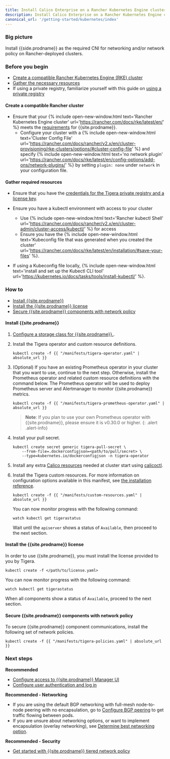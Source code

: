 ```yaml
---
title: Install Calico Enterprise on a Rancher Kubernetes Engine cluster
description: Install Calico Enterprise on a Rancher Kubernetes Engine cluster.
canonical_url: '/getting-started/kubernetes/index'
---
```


### Big picture

Install {{side.prodname}} as the required CNI for networking and/or network policy on Rancher-deployed clusters.

### Before you begin

- [Create a compatible Rancher Kubernetes Engine (RKE) cluster](#create-a-compatible-rancher-cluster)
- [Gather the necessary resources](#gather-required-resources)
- If using a private registry, familiarize yourself with this guide on [using a private registry]({{site.baseurl}}/getting-started/private-registry)

#### Create a compatible Rancher cluster

- Ensure that your {% include open-new-window.html text='Rancher Kubernetes Engine cluster' url='https://rancher.com/docs/rke/latest/en/' %} meets the [requirements](../requirements) for {{site.prodname}}.
  - Configure your cluster with a {% include open-new-window.html text='Cluster Config File' url='https://rancher.com/docs/rancher/v2.x/en/cluster-provisioning/rke-clusters/options/#cluster-config-file' %} and specify {% include open-new-window.html text='no network plugin' url='https://rancher.com/docs/rke/latest/en/config-options/add-ons/network-plugins/' %} by setting `plugin: none` under `network` in your configuration file.

#### Gather required resources

- Ensure that you have the [credentials for the Tigera private registry and a license key](../../../getting-started/calico-enterprise).

- Ensure you have a kubectl environment with access to your cluster
  - Use {% include open-new-window.html text='Rancher kubectl Shell' url='https://rancher.com/docs/rancher/v2.x/en/cluster-admin/cluster-access/kubectl/' %} for access
  - Ensure you have the {% include open-new-window.html text='Kubeconfig file that was generated when you created the cluster' url='https://rancher.com/docs/rke/latest/en/installation/#save-your-files' %}.

- If using a Kubeconfig file locally, {% include open-new-window.html text='install and set up the Kubectl CLI tool' url='https://kubernetes.io/docs/tasks/tools/install-kubectl/' %}.

### How to

- [Install {{site.prodname}}](#install-calico-enterprise)
- [Install the {{site.prodname}} license](#install-the-calico-enterprise-license)
- [Secure {{site.prodname}} components with network policy](#secure-calico-enterprise-components-with-network-policy)


#### Install {{site.prodname}}

1. [Configure a storage class for {{site.prodname}}.]({{site.baseurl}}/getting-started/create-storage).

1. Install the Tigera operator and custom resource definitions.

   ```
   kubectl create -f {{ "/manifests/tigera-operator.yaml" | absolute_url }}
   ```

1. (Optional) If you have an existing Prometheus operator in your cluster that you want to use, continue to the next step. Otherwise, install the Prometheus operator and related custom resource definitions with the command below. The Prometheus operator will be used to deploy Prometheus server and Alertmanager to monitor {{site.prodname}} metrics.

   ```
   kubectl create -f {{ "/manifests/tigera-prometheus-operator.yaml" | absolute_url }}
   ```

   > **Note**: If you plan to use your own Prometheus operator with {{site.prodname}}, please ensure it is v0.30.0 or higher.
   {: .alert .alert-info}

1. Install your pull secret.

   ```
   kubectl create secret generic tigera-pull-secret \
       --from-file=.dockerconfigjson=<path/to/pull/secret> \
       --type=kubernetes.io/dockerconfigjson -n tigera-operator
   ```

1. Install any extra [Calico resources]({{site.baseurl}}/reference/resources) needed at cluster start using [calicoctl]({{site.baseurl}}/reference/calicoctl/overview).

1. Install the Tigera custom resources. For more information on configuration options available in this manifest, see [the installation reference]({{site.baseurl}}/reference/installation/api).

   ```
   kubectl create -f {{ "/manifests/custom-resources.yaml" | absolute_url }}
   ```

   You can now monitor progress with the following command:

   ```
   watch kubectl get tigerastatus
   ```

   Wait until the `apiserver` shows a status of `Available`, then proceed to the next section.

#### Install the {{site.prodname}} license

In order to use {{site.prodname}}, you must install the license provided to you by Tigera.

```
kubectl create -f </path/to/license.yaml>
```

You can now monitor progress with the following command:

```
watch kubectl get tigerastatus
```

When all components show a status of `Available`, proceed to the next section.

#### Secure {{site.prodname}} components with network policy

To secure {{site.prodname}} component communications, install the following set of network policies.

```
kubectl create -f {{ "/manifests/tigera-policies.yaml" | absolute_url }}
```

### Next steps

**Recommended**

- [Configure access to {{site.prodname}} Manager UI]({{site.baseurl}}/getting-started/cnx/access-the-manager)
- [Configure user authentication and log in]({{site.baseurl}}/getting-started/cnx/create-user-login)

**Recommended - Networking**

- If you are using the default BGP networking with full-mesh node-to-node peering with no encapsulation, go to [Configure BGP peering]({{site.baseurl}}/networking/bgp) to get traffic flowing between pods.
- If you are unsure about networking options, or want to implement encapsulation (overlay networking), see [Determine best networking option]({{site.baseurl}}/networking/determine-best-networking).

**Recommended - Security**

- [Get started with {{site.prodname}} tiered network policy]({{site.baseurl}}/security/tiered-policy)
